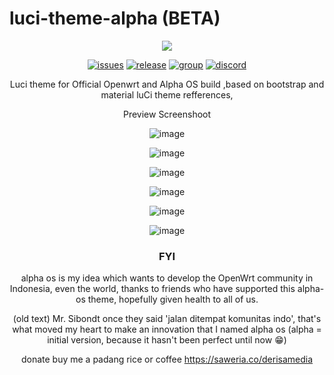 [issues]: https://github.com/derisamedia/luci-theme-alpha/issues
[issues-badge]: https://img.shields.io/badge/Issues-welcome-brightgreen.svg?style=flat-square
[release]: https://github.com/derisamedia/luci-theme-alpha/releases
[release-badge]: https://img.shields.io/badge/download-check_releases-blue
[group]: https://facebook.com/groups/indowrt
[group-badge]: https://img.shields.io/badge/visit_Facebook-Comunity-cyan
[discord]: https://discord.gg/gdZwmDQGUm
[discord-badge]: https://img.shields.io/badge/visit_Discord-Comunity-blue
[paypal]: https://www.paypal.com/paypalme/derisamedia
[paypal-badge]: https://img.shields.io/badge/Donate_Paypal-me-blue






# luci-theme-alpha (BETA)
<div align="center">
<img src="https://raw.githubusercontent.com/derisamedia/luci-theme-alpha/master/luasrc/brand.png">

[![issues][issues-badge]][issues]
[![release][release-badge]][release]
[![group][group-badge]][group]
[![discord][discord-badge]][discord]


Luci theme for Official Openwrt and Alpha OS build ,based on bootstrap and material luCi theme refferences,
<summary>Preview Screenshoot</summary>
<p>
  
![image](https://raw.githubusercontent.com/derisamedia/luci-theme-alpha/master/ss1.png)
  
![image](https://raw.githubusercontent.com/derisamedia/luci-theme-alpha/master/ss2.png)

![image](https://raw.githubusercontent.com/derisamedia/luci-theme-alpha/master/ss3.png)

![image](https://raw.githubusercontent.com/derisamedia/luci-theme-alpha/master/mobileview1.png)

![image](https://raw.githubusercontent.com/derisamedia/luci-theme-alpha/master/mobileview2.png)

![image](https://raw.githubusercontent.com/derisamedia/luci-theme-alpha/master/mobileview3.png)

</p>

### FYI

alpha os is my idea which wants to develop the OpenWrt community in Indonesia, even the world, thanks to friends who have supported this alpha-os theme, hopefully given health to all of us.


(old text) Mr. Sibondt once they said 'jalan ditempat komunitas indo', that's what moved my heart to make an innovation that I named alpha os (alpha = initial version, because it hasn't been perfect until now 😁)

donate
buy me a padang rice or coffee
https://saweria.co/derisamedia
